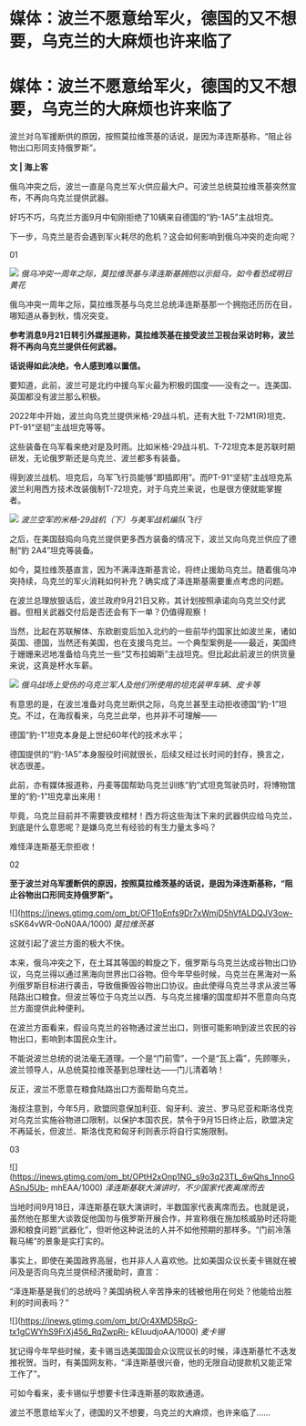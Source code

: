 # 媒体：波兰不愿意给军火，德国的又不想要，乌克兰的大麻烦也许来临了

# 媒体：波兰不愿意给军火，德国的又不想要，乌克兰的大麻烦也许来临了

波兰对乌军援断供的原因，按照莫拉维茨基的话说，是因为泽连斯基称，“阻止谷物出口形同支持俄罗斯”。

**文 | 海上客**

俄乌冲突之后，波兰一直是乌克兰军火供应最大户。可波兰总统莫拉维茨基突然宣布，不再向乌克兰提供武器。

好巧不巧，乌克兰方面9月中旬刚拒绝了10辆来自德国的“豹-1A5”主战坦克。

下一步，乌克兰是否会遇到军火耗尽的危机？这会如何影响到俄乌冲突的走向呢？

01

![](https://inews.gtimg.com/om_bt/Oidq3b-Vo82DXz_ds_A8lI7hAzj0DeJB5Y488u7kYAiIgAA/1000)
_俄乌冲突一周年之际，莫拉维茨基与泽连斯基拥抱以示挺乌，如今看恐成明日黄花_

俄乌冲突一周年之际，莫拉维茨基与乌克兰总统泽连斯基那一个拥抱还历历在目，哪知道从春到秋，情况突变。

**参考消息9月21日转引外媒报道称，莫拉维茨基在接受波兰卫视台采访时称，波兰将不再向乌克兰提供任何武器。**

**话说得如此决绝，令人感到难以置信。**

要知道，此前，波兰可是北约中援乌军火最为积极的国度——没有之一。连美国、英国都没有波兰那么积极。

2022年中开始，波兰向乌克兰提供米格-29战斗机，还有大批 T-72M1(R)坦克、PT-91“坚韧”主战坦克等等。

这些装备在乌军看来绝对是及时雨。比如米格-29战斗机、T-72坦克本是苏联时期研发，无论俄罗斯还是乌克兰、波兰都多有装备。

得到波兰战机、坦克后，乌军飞行员能够“即插即用”。而PT-91“坚韧”主战坦克系波兰利用西方技术改装俄制T-72坦克，对于乌克兰来说，也是很方便就能掌握者。

![](https://inews.gtimg.com/om_bt/Om7fb1sI0Luk6n_c9ZcViHsBA4IdF34UaovKsTD6qe6sMAA/1000)
_波兰空军的米格-29战机（下）与美军战机编队飞行_

之后，在美国鼓捣向乌克兰提供更多西方装备的情况下，波兰又向乌克兰供应了德制“豹 2A4”坦克等装备。

如今，莫拉维茨基直言，因为不满泽连斯基言论，将终止援助乌克兰。随着俄乌冲突持续，乌克兰的军火消耗如何补充？确实成了泽连斯基需要重点考虑的问题。

在波兰总理放狠话后，波兰政府9月21日又称，其计划按照承诺向乌克兰交付武器。但相关武器交付后是否还会有下一单？仍值得观察！

当然，比起在苏联解体、东欧剧变后加入北约的一些前华约国家比如波兰来，诸如英国、德国，当然还有美国，也在支援乌克兰。一个典型案例是——最近，美国终于姗姗来迟地准备给乌克兰一些“艾布拉姆斯”主战坦克。但比起此前波兰的供货量来说，这真是杯水车薪。

![](https://inews.gtimg.com/om_bt/O7c6x6KjeDwHZ8usLJ8hWnAtr8Gv75AoKATp2i1Aal3lkAA/1000)
_俄乌战场上受伤的乌克兰军人及他们所使用的坦克装甲车辆、皮卡等_

有意思的是，在波兰准备对乌克兰断供之际，乌克兰甚至主动拒收德国“豹-1”坦克。不过，在海叔看来，乌克兰此举，也并非不可理解——

德国“豹-1”坦克本身是上世纪60年代的技术水平；

德国提供的“豹-1A5”本身服役时间就很长，后续又经过长时间的封存，换言之，状态很差。

此前，亦有媒体报道称，丹麦等国帮助乌克兰训练“豹”式坦克驾驶员时，将博物馆里的“豹-1”坦克拿出来用！

毕竟，乌克兰目前并不需要铁皮棺材！西方将这些淘汰下来的武器供应给乌克兰，到底是什么意思呢？是嫌乌克兰有经验的有生力量太多吗？

难怪泽连斯基无奈拒收！

02

**至于波兰对乌军援断供的原因，按照莫拉维茨基的话说，是因为泽连斯基称，“阻止谷物出口形同支持俄罗斯”。**

![](https://inews.gtimg.com/om_bt/OF11oEnfs9Dr7xWmjD5hVfALDQJV3ow-
sSK64vWR-0oN0AA/1000) _莫拉维茨基_

这就引起了波兰方面的极大不快。

本来，俄乌冲突之下，在土耳其等国的斡旋之下，俄罗斯与乌克兰达成谷物出口协议，乌克兰得以通过黑海向世界出口谷物。但今年早些时候，乌克兰在黑海对一系列俄罗斯目标进行袭击，导致俄撕毁谷物出口协议。由此使得乌克兰寻求从波兰等陆路出口粮食。但波兰等位于乌克兰以西、与乌克兰接壤的国度却并不愿意向乌克兰方面提供此种便利。

在波兰方面看来，假设乌克兰的谷物通过波兰出口，则很可能影响到波兰农民的谷物出口，影响到本国民众生计。

不能说波兰总统的说法毫无道理。一个是“门前雪”，一个是“瓦上霜”，先顾哪头，波兰领导人，从总统莫拉维茨基到总理杜达——门儿清着呐！

反正，波兰不愿意在粮食陆路出口方面帮助乌克兰。

海叔注意到，今年5月，欧盟同意保加利亚、匈牙利、波兰、罗马尼亚和斯洛伐克对乌克兰实施谷物进口限制，以保护本国农民，禁令于9月15日终止后，欧盟决定不再延长，但波兰、斯洛伐克和匈牙利则表示将自行实施限制。

03

![](https://inews.gtimg.com/om_bt/OPtH2xOnp1NG_s9o3q23TL_6wQhs_1nnoGASnJ5Ub-
mhEAA/1000) _泽连斯基联大演讲时，不少国家代表离席而去_

当地时间9月18日，泽连斯基在联大演讲时，半数国家代表离席而去。也就是说，虽然他在那里大谈敦促他国勿与俄罗斯开展合作，并宣称俄在施加核威胁时还将能源和粮食问题“武器化”，但听他这种说法的人并不如他预期的那样多。“门前冷落鞍马稀”的景象是实打实的。

事实上，即使在美国政界高层，也并非人人喜欢他。比如美国众议长麦卡锡就在被问及是否向乌克兰提供经济援助时，直言：

“泽连斯基是我们的总统吗？美国纳税人辛苦挣来的钱被他用在何处？他能给出胜利的时间表吗？”

![](https://inews.gtimg.com/om_bt/Or4XMD5RpG-tx1gCWYhS9FrXj456_RqZwpRi-
kEIuudjoAA/1000) _麦卡锡_

犹记得今年早些时候，麦卡锡当选美国国会众议院议长的时候，泽连斯基忙不迭发推祝贺。当时，有美国网友称，“泽连斯基很兴奋，他的无限自动提款机又能正常工作了”。

可如今看来，麦卡锡似乎想要卡住泽连斯基的取款通道。

波兰不愿意给军火了，德国的又不想要，乌克兰的大麻烦，也许来临了……

